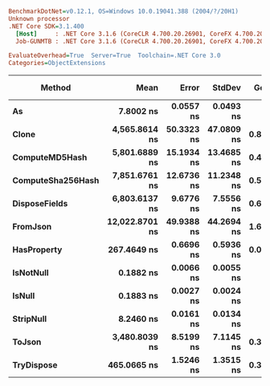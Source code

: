``` ini

BenchmarkDotNet=v0.12.1, OS=Windows 10.0.19041.388 (2004/?/20H1)
Unknown processor
.NET Core SDK=3.1.400
  [Host]     : .NET Core 3.1.6 (CoreCLR 4.700.20.26901, CoreFX 4.700.20.31603), X64 RyuJIT
  Job-GUNMTB : .NET Core 3.1.6 (CoreCLR 4.700.20.26901, CoreFX 4.700.20.31603), X64 RyuJIT

EvaluateOverhead=True  Server=True  Toolchain=.NET Core 3.0  
Categories=ObjectExtensions  

```
|            Method |           Mean |      Error |     StdDev |  Gen 0 |  Gen 1 | Gen 2 | Allocated |
|------------------ |---------------:|-----------:|-----------:|-------:|-------:|------:|----------:|
|                **As** |      **7.8002 ns** |  **0.0557 ns** |  **0.0493 ns** |      **-** |      **-** |     **-** |         **-** |
|             **Clone** |  **4,565.8614 ns** | **50.3323 ns** | **47.0809 ns** | **0.8240** |      **-** |     **-** |    **7792 B** |
|    **ComputeMD5Hash** |  **5,801.6889 ns** | **15.1934 ns** | **13.4685 ns** | **0.4807** |      **-** |     **-** |    **4656 B** |
| **ComputeSha256Hash** |  **7,851.6761 ns** | **12.6736 ns** | **11.2348 ns** | **0.5646** |      **-** |     **-** |    **5480 B** |
|     **DisposeFields** |  **6,803.6137 ns** |  **9.6776 ns** |  **7.5556 ns** | **0.6943** |      **-** |     **-** |    **6616 B** |
|          **FromJson** | **12,022.8701 ns** | **49.9388 ns** | **44.2694 ns** | **1.6022** |      **-** |     **-** |   **15240 B** |
|       **HasProperty** |    **267.4649 ns** |  **0.6696 ns** |  **0.5936 ns** | **0.0262** |      **-** |     **-** |     **248 B** |
|         **IsNotNull** |      **0.1882 ns** |  **0.0066 ns** |  **0.0055 ns** |      **-** |      **-** |     **-** |         **-** |
|            **IsNull** |      **0.1883 ns** |  **0.0027 ns** |  **0.0024 ns** |      **-** |      **-** |     **-** |         **-** |
|         **StripNull** |      **8.2460 ns** |  **0.0161 ns** |  **0.0134 ns** |      **-** |      **-** |     **-** |         **-** |
|            **ToJson** |  **3,480.8039 ns** |  **8.5199 ns** |  **7.1145 ns** | **0.3471** |      **-** |     **-** |    **3232 B** |
|        **TryDispose** |    **465.0665 ns** |  **1.5246 ns** |  **1.3515 ns** | **0.3128** | **0.0010** |     **-** |    **2912 B** |
